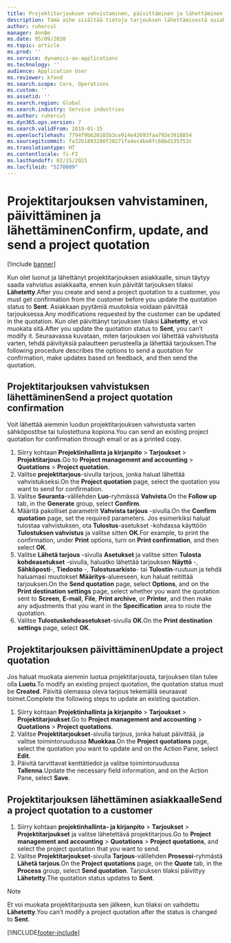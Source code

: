 ```yaml
---
title: Projektitarjouksen vahvistaminen, päivittäminen ja lähettäminen
description: Tämä aihe sisältää tietoja tarjouksen lähettämisestä asiakkaalle vahvistusta varten, muokkaamista palautteen perusteella ja sen jälkeen tarjouksen lähettämisestä uudelleen.
author: ruhercul
manager: AnnBe
ms.date: 05/09/2020
ms.topic: article
ms.prod: ''
ms.service: dynamics-ax-applications
ms.technology: ''
audience: Application User
ms.reviewer: kfend
ms.search.scope: Core, Operations
ms.custom: ''
ms.assetid: ''
ms.search.region: Global
ms.search.industry: Service industries
ms.author: ruhercul
ms.dyn365.ops.version: 7
ms.search.validFrom: 2019-01-15
ms.openlocfilehash: 7794f9b620165b3ce914e42693faa792e3918854
ms.sourcegitcommit: fa32b1893286f20271fa4ec4be8fc68bd135f53c
ms.translationtype: HT
ms.contentlocale: fi-FI
ms.lasthandoff: 02/15/2021
ms.locfileid: "5270809"
---
```

# <a name="confirm-update-and-send-a-project-quotation"></a><span data-ttu-id="446f5-103">Projektitarjouksen vahvistaminen, päivittäminen ja lähettäminen</span><span class="sxs-lookup"><span data-stu-id="446f5-103">Confirm, update, and send a project quotation</span></span>

[!include [banner](../includes/banner.md)]

<span data-ttu-id="446f5-104">Kun olet luonut ja lähettänyt projektitarjouksen asiakkaalle, sinun täytyy saada vahvistus asiakkaalta, ennen kuin päivität tarjouksen tilaksi **Lähetetty**.</span><span class="sxs-lookup"><span data-stu-id="446f5-104">After you create and send a project quotation to a customer, you must get confirmation from the customer before you update the quotation status to **Sent**.</span></span> <span data-ttu-id="446f5-105">Asiakkaan pyytämiä muutoksia voidaan päivittää tarjouksessa.</span><span class="sxs-lookup"><span data-stu-id="446f5-105">Any modifications requested by the customer can be updated in the quotation.</span></span> <span data-ttu-id="446f5-106">Kun olet päivittänyt tarjouksen tilaksi **Lähetetty**, et voi muokata sitä.</span><span class="sxs-lookup"><span data-stu-id="446f5-106">After you update the quotation status to **Sent**, you can’t modify it.</span></span> <span data-ttu-id="446f5-107">Seuraavassa kuvataan, miten tarjouksen voi lähettää vahvistusta varten, tehdä päivityksiä palautteen perusteella ja lähettää tarjouksen.</span><span class="sxs-lookup"><span data-stu-id="446f5-107">The following procedure describes the options to send a quotation for confirmation, make updates based on feedback, and then send the quotation.</span></span>

## <a name="send-a-project-quotation-confirmation"></a><span data-ttu-id="446f5-108">Projektitarjouksen vahvistuksen lähettäminen</span><span class="sxs-lookup"><span data-stu-id="446f5-108">Send a project quotation confirmation</span></span>  

<span data-ttu-id="446f5-109">Voit lähettää aiemmin luodun projektitarjouksen vahvistusta varten sähköpostitse tai tulostettuna kopiona.</span><span class="sxs-lookup"><span data-stu-id="446f5-109">You can send an existing project quotation for confirmation through email or as a printed copy.</span></span> 

1. <span data-ttu-id="446f5-110">Siirry kohtaan **Projektinhallinta ja kirjanpito** > **Tarjoukset** > **Projektitarjous.**</span><span class="sxs-lookup"><span data-stu-id="446f5-110">Go to **Project management and accounting** > **Quotations** > **Project quotation.**</span></span> 
2. <span data-ttu-id="446f5-111">Valitse **projektitarjous**-sivulla tarjous, jonka haluat lähettää vahvistukseksi.</span><span class="sxs-lookup"><span data-stu-id="446f5-111">On the **Project quotation** page, select the quotation you want to send for confirmation.</span></span> 
3. <span data-ttu-id="446f5-112">Valitse **Seuranta**-välilehden **Luo**-ryhmässä **Vahvista**.</span><span class="sxs-lookup"><span data-stu-id="446f5-112">On the **Follow up** tab, in the **Generate** group, select **Confirm**.</span></span> 
4. <span data-ttu-id="446f5-113">Määritä pakolliset parametrit **Vahvista tarjous** -sivulla.</span><span class="sxs-lookup"><span data-stu-id="446f5-113">On the **Confirm quotation** page, set the required parameters.</span></span> <span data-ttu-id="446f5-114">Jos esimerkiksi haluat tulostaa vahvistuksen, ota **Tulostus**-asetukset -kohdassa käyttöön **Tulostuksen vahvistus** ja valitse sitten **OK**.</span><span class="sxs-lookup"><span data-stu-id="446f5-114">For example, to print the confirmation, under **Print** options, turn on **Print confirmation**, and then select **OK**.</span></span>
5. <span data-ttu-id="446f5-115">Valitse **Lähetä tarjous** -sivulla **Asetukset** ja valitse sitten **Tulosta kohdeasetukset** -sivulla, haluatko lähettää tarjouksen **Näyttö** -, **Sähköposti**-, **Tiedosto** -, **Tulostusarkisto**- tai **Tulostin**-ruutuun ja tehdä haluamasi muutokset **Määritys**-alueeseen, kun haluat reitittää tarjouksen.</span><span class="sxs-lookup"><span data-stu-id="446f5-115">On the **Send quotation** page, select **Options**, and on the **Print destination settings** page, select whether you want the quotation sent to **Screen**, **E-mail**, **File**, **Print archive**, or **Printer**, and then make any adjustments that you want in the **Specification** area to route the quotation.</span></span>
6. <span data-ttu-id="446f5-116">Valitse **Tulostuskohdeasetukset**-sivulla **OK**.</span><span class="sxs-lookup"><span data-stu-id="446f5-116">On the **Print destination settings** page, select **OK**.</span></span>  

## <a name="update-a-project-quotation"></a><span data-ttu-id="446f5-117">Projektitarjouksen päivittäminen</span><span class="sxs-lookup"><span data-stu-id="446f5-117">Update a project quotation</span></span>

<span data-ttu-id="446f5-118">Jos haluat muokata aiemmin luotua projektitarjousta, tarjouksen tilan tulee olla **Luotu**.</span><span class="sxs-lookup"><span data-stu-id="446f5-118">To modify an existing project quotation, the quotation status must be **Created**.</span></span> <span data-ttu-id="446f5-119">Päivitä olemassa oleva tarjous tekemällä seuraavat toimet.</span><span class="sxs-lookup"><span data-stu-id="446f5-119">Complete the following steps to update an existing quotation.</span></span> 

1. <span data-ttu-id="446f5-120">Siirry kohtaan **Projektinhallinta ja kirjanpito** > **Tarjoukset** > **Projektitarjoukset**.</span><span class="sxs-lookup"><span data-stu-id="446f5-120">Go to **Project management and accounting** > **Quotations** > **Project quotations**.</span></span>
2. <span data-ttu-id="446f5-121">Valitse **Projektitarjoukset**-sivulla tarjous, jonka haluat päivittää, ja valitse toimintoruudussa **Muokkaa**.</span><span class="sxs-lookup"><span data-stu-id="446f5-121">On the **Project quotations** page, select the quotation you want to update and on the Action Pane, select **Edit**.</span></span>
3. <span data-ttu-id="446f5-122">Päivitä tarvittavat kenttätiedot ja valitse toimintoruudussa **Tallenna**.</span><span class="sxs-lookup"><span data-stu-id="446f5-122">Update the necessary field information, and on the Action Pane, select **Save**.</span></span>  

## <a name="send-a-project-quotation-to-a-customer"></a><span data-ttu-id="446f5-123">Projektitarjouksen lähettäminen asiakkaalle</span><span class="sxs-lookup"><span data-stu-id="446f5-123">Send a project quotation to a customer</span></span> 

1. <span data-ttu-id="446f5-124">Siirry kohtaan **projektinhallinta- ja kirjanpito** > **Tarjoukset** > **Projektitarjoukset** ja valitse lähetettävä projektitarjous.</span><span class="sxs-lookup"><span data-stu-id="446f5-124">Go to **Project management and accounting** > **Quotations** > **Project quotations**, and select the project quotation that you want to send.</span></span>
2. <span data-ttu-id="446f5-125">Valitse **Projektitarjoukset**-sivulla **Tarjous**-välilehden **Prosessi**-ryhmästä **Lähetä tarjous**.</span><span class="sxs-lookup"><span data-stu-id="446f5-125">On the **Project quotations** page, on the **Quote** tab, in the **Process** group, select **Send quotation**.</span></span> <span data-ttu-id="446f5-126">Tarjouksen tilaksi päivittyy **Lähetetty**.</span><span class="sxs-lookup"><span data-stu-id="446f5-126">The quotation status updates to **Sent**.</span></span>

> [!NOTE]
> <span data-ttu-id="446f5-127">Et voi muokata projektitarjousta sen jälkeen, kun tilaksi on vaihdettu **Lähetetty**.</span><span class="sxs-lookup"><span data-stu-id="446f5-127">You can’t modify a project quotation after the status is changed to **Sent**.</span></span>


[!INCLUDE[footer-include](../includes/footer-banner.md)]